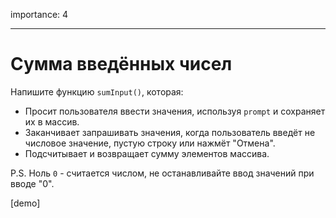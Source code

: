 importance: 4

---

# Сумма введённых чисел

Напишите функцию `sumInput()`, которая:

- Просит пользователя ввести значения, используя `prompt` и сохраняет их в массив.
- Заканчивает запрашивать значения, когда пользователь введёт не числовое значение, пустую строку или нажмёт "Отмена".
- Подсчитывает и возвращает сумму элементов массива.

P.S. Ноль `0` - считается числом, не останавливайте ввод значений при вводе "0".

[demo]
